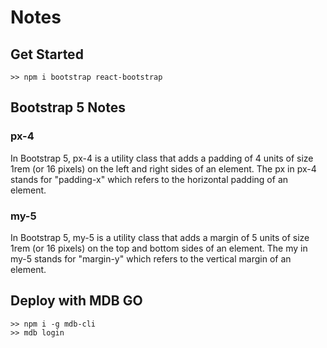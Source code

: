 # Notes

## Get Started
```
>> npm i bootstrap react-bootstrap
```

## Bootstrap 5 Notes
### px-4
In Bootstrap 5, px-4 is a utility class that adds a padding of 4 units of size 1rem (or 16 pixels) on the left and right sides of an element. The px in px-4 stands for "padding-x" which refers to the horizontal padding of an element.

### my-5
In Bootstrap 5, my-5 is a utility class that adds a margin of 5 units of size 1rem (or 16 pixels) on the top and bottom sides of an element. The my in my-5 stands for "margin-y" which refers to the vertical margin of an element.

## Deploy with MDB GO
```
>> npm i -g mdb-cli
>> mdb login
```